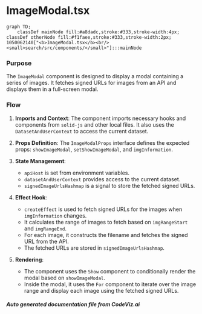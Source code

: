 # ImageModal.tsx

```mermaid
graph TD;
    classDef mainNode fill:#a8dadc,stroke:#333,stroke-width:4px;
classDef otherNode fill:#f1faee,stroke:#333,stroke-width:2px;
1050062140["<b>ImageModal.tsx</b><br/><small>search/src/components/</small>"]:::mainNode

```
### Purpose
The `ImageModal` component is designed to display a modal containing a series of images. It fetches signed URLs for images from an API and displays them in a full-screen modal.

### Flow
1. **Imports and Context**: The component imports necessary hooks and components from `solid-js` and other local files. It also uses the `DatasetAndUserContext` to access the current dataset.

2. **Props Definition**: The `ImageModalProps` interface defines the expected props: `showImageModal`, `setShowImageModal`, and `imgInformation`.

3. **State Management**: 
   - `apiHost` is set from environment variables.
   - `datasetAndUserContext` provides access to the current dataset.
   - `signedImageUrlsHashmap` is a signal to store the fetched signed URLs.

4. **Effect Hook**: 
   - `createEffect` is used to fetch signed URLs for the images when `imgInformation` changes.
   - It calculates the range of images to fetch based on `imgRangeStart` and `imgRangeEnd`.
   - For each image, it constructs the filename and fetches the signed URL from the API.
   - The fetched URLs are stored in `signedImageUrlsHashmap`.

5. **Rendering**:
   - The component uses the `Show` component to conditionally render the modal based on `showImageModal`.
   - Inside the modal, it uses the `For` component to iterate over the image range and display each image using the fetched signed URLs.

##### Auto generated documentation file from CodeViz.ai
